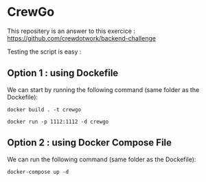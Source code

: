 # CrewGo

This repositery is an answer to this exercice : https://github.com/crewdotwork/backend-challenge

Testing the script is easy :

## Option 1 : using Dockefile

We can start by running the following command (same folder as the Dockefile): 

    docker build . -t crewgo

    docker run -p 1112:1112 -d crewgo

## Option 2 : using Docker Compose File

We can run the following command (same folder as the Dockefile): 

    docker-compose up -d